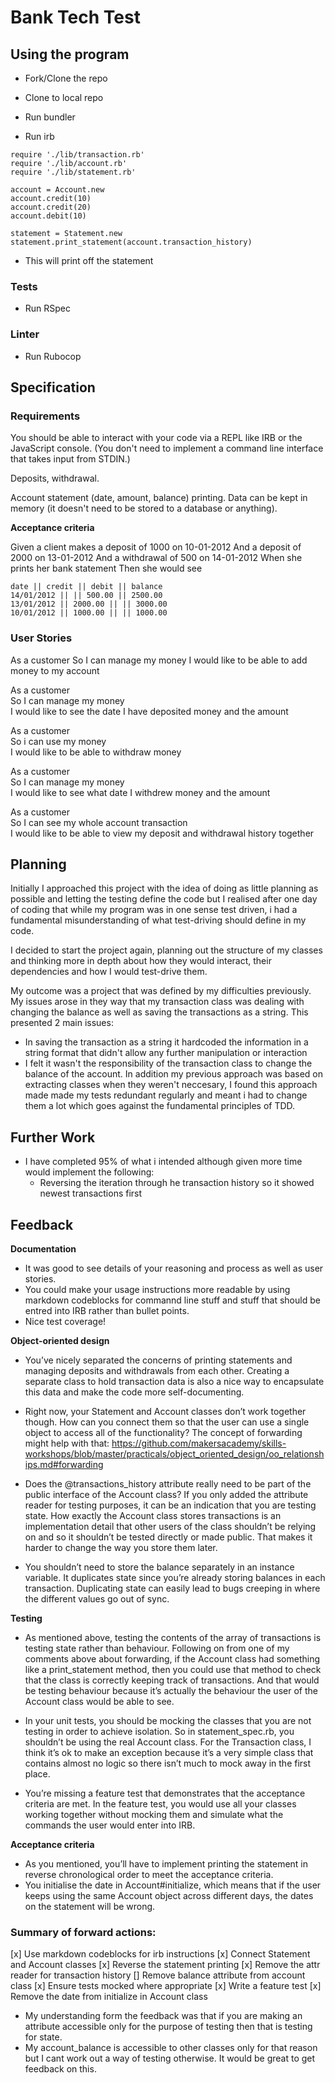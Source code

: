 # Bank Tech Test

## Using the program
- Fork/Clone the repo
- Clone to local repo
- Run bundler

- Run irb
```
require './lib/transaction.rb'
require './lib/account.rb'
require './lib/statement.rb'

account = Account.new
account.credit(10)
account.credit(20)
account.debit(10)

statement = Statement.new
statement.print_statement(account.transaction_history)
```
- This will print off the statement

### Tests
- Run RSpec

### Linter
- Run Rubocop

## Specification

### Requirements

You should be able to interact with your code via a REPL like IRB or the JavaScript console. (You don't need to implement a command line interface that takes input from STDIN.)

Deposits, withdrawal.

Account statement (date, amount, balance) printing.
Data can be kept in memory (it doesn't need to be stored to a database or anything).

**Acceptance criteria**

Given a client makes a deposit of 1000 on 10-01-2012
And a deposit of 2000 on 13-01-2012
And a withdrawal of 500 on 14-01-2012
When she prints her bank statement
Then she would see

```
date || credit || debit || balance
14/01/2012 || || 500.00 || 2500.00
13/01/2012 || 2000.00 || || 3000.00
10/01/2012 || 1000.00 || || 1000.00
```

### User Stories

As a customer
So I can manage my money
I would like to be able to add money to my account

As a customer  
So I can manage my money  
I would like to see the date I have deposited money and the amount

As a customer  
So i can use my money  
I would like to be able to withdraw money

As a customer  
So I can manage my money  
I would like to see what date I withdrew money and the amount

As a customer  
So I can see my whole account transaction  
I would like to be able to view my deposit and withdrawal history together

## Planning

Initially I approached this project with the idea of doing as little planning as possible and letting the testing define the code but I realised after one day of coding that while my program was in one sense test driven, i had a fundamental misunderstanding of what test-driving should define in my code.

I decided to start the project again, planning out the structure of my classes and thinking more in depth about how they would interact, their dependencies and how I would test-drive them.

My outcome was a project that was defined by my difficulties previously. My issues arose in they way that my transaction class was dealing with changing the balance as well as saving the transactions as a string. This presented 2 main issues:
  * In saving the transaction as a string it hardcoded the information in a string format that didn't allow any further manipulation or interaction
  * I felt it wasn't the responsibility of the transaction class to change the balance of the account.
In addition my previous approach was based on extracting classes when they weren't neccesary, I found this approach made made my tests redundant regularly and meant i had to change them a lot which goes against the fundamental principles of TDD.


## Further Work

- I have completed 95% of what i intended although given more time would implement the following:
  * Reversing the iteration through he transaction history so it showed newest transactions first

## Feedback

**Documentation**

- It was good to see details of your reasoning and process as well as user stories.
- You could make your usage instructions more readable by using markdown codeblocks for commannd line stuff and stuff that should be entred into IRB rather than bullet points.
- Nice test coverage!

**Object-oriented design**

- You’ve nicely separated the concerns of printing statements and managing deposits and withdrawals from each other.  Creating a separate class to hold transaction data is also a nice way to encapsulate this data and make the code more self-documenting.
- Right now, your Statement and Account classes don’t work together though.  How can you connect them so that the user can use a single object to access all of the functionality? The concept of forwarding might help with that: https://github.com/makersacademy/skills-workshops/blob/master/practicals/object_oriented_design/oo_relationships.md#forwarding

- Does the @transactions_history attribute really need to be part of the public interface of the Account class? If you only added the attribute reader for testing purposes, it can be an indication that you are testing state. How exactly the Account class stores transactions is an implementation detail that other users of the class shouldn’t be relying on and so it shouldn’t be tested directly or made public. That makes it harder to change the way you store them later.
- You shouldn’t need to store the balance separately in an instance variable. It duplicates state since you’re already storing balances in each transaction. Duplicating state can easily lead to bugs creeping in where the different values go out of sync.

**Testing**

- As mentioned above, testing the contents of the array of transactions is testing state rather than behaviour. Following on from one of my comments above about forwarding, if the Account class had something like a print_statement method, then you could use that method to check that the class is correctly keeping track of transactions. And that would be testing behaviour because it’s actually the behaviour the user of the Account class would be able to see.

- In your unit tests, you should be mocking the classes that you are not testing in order to achieve isolation. So in statement_spec.rb, you shouldn’t be using the real Account class. For the Transaction class, I think it’s ok to make an exception because it’s a very simple class that contains almost no logic so there isn’t much to mock away in the first place.

- You’re missing a feature test that demonstrates that the acceptance criteria are met. In the feature test, you would use all your classes working together without mocking them and simulate what the commands the user would enter into IRB.

**Acceptance criteria**

- As you mentioned, you’ll have to implement printing the statement in reverse chronological order to meet the acceptance criteria.
- You initialise the date in Account#initialize, which means that if the user keeps using the same Account object across different days, the dates on the statement will be wrong.


### Summary of forward actions:

[x] Use markdown codeblocks for irb instructions
[x] Connect Statement and Account classes
[x] Reverse the statement printing
[x] Remove the attr reader for transaction history
[] Remove balance attribute from account class
[x] Ensure tests mocked where appropriate
[x] Write a feature test
[x] Remove the date from initialize in Account class

- My understanding form the feedback was that if you are making an attribute accessible only for the purpose of testing then that is testing for state.
- My account_balance is accessible to other classes only for that reason but I cant work out a way of testing otherwise. It would be great to get feedback on this.
